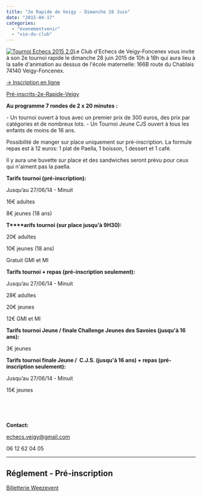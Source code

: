 ```yaml
---
title: "2e Rapide de Veigy - Dimanche 28 Juin"
date: "2015-04-17"
categories: 
  - "evenementvenir"
  - "vie-du-club"
---
```


[![Tournoi Echecs 2015 2.0](/wordpress-uploads/2015/04/Tournoi-Echecs-2015-2.0-212x300.png)](/wordpress-uploads/2015/04/Tournoi-Echecs-2015-2.0.png)Le Club d'Echecs de Veigy-Foncenex vous invite à son 2e tournoi rapide le dimanche 28 juin 2015 de 10h à 18h qui aura lieu à la salle d'animation au dessus de l'école maternelle: 166B route du Chablais 74140 Veigy-Foncenex.

[→ Inscription en ligne](#inscription)

[Pré-inscrits-2e-Rapide-Veigy](/wordpress-uploads/2015/04/Pré-inscrits-2e-Rapide-Veigy.pdf)

**Au programme 7 rondes de 2 x 20 minutes :**

\- Un tournoi ouvert à tous avec un premier prix de 300 euros, des prix par catégories et de nombreux lots. - Un Tournoi Jeune CJS ouvert à tous les enfants de moins de 16 ans.

Possibilité de manger sur place uniquement sur pré-inscription. La formule repas est à 12 euros: 1 plat de Paella, 1 boisson, 1 dessert et 1 café.

Il y aura une buvette sur place et des sandwiches seront prévu pour ceux qui n'aiment pas la paella.

**Tarifs tournoi (pré-inscription):**

Jusqu’au 27/06/14 - Minuit

16€ adultes

8€ jeunes (18 ans)

**T****arifs tournoi (sur place jusqu'à 9H30):**

20€ adultes

10€ jeunes (18 ans)

Gratuit GMI et MI

**Tarifs tournoi + repas (pré-inscription seulement):**

Jusqu’au 27/06/14 - Minuit

28€ adultes

20€ jeunes

12€ GMI et MI

**Tarifs tournoi Jeune / finale Challenge Jeunes des Savoies (jusqu'à 16 ans):**

3€ jeunes

**Tarifs tournoi finale Jeune /  C.J.S. (jusqu'à 16 ans) + repas (pré-inscription seulement):**

Jusqu’au 27/06/14 - Minuit

15€ jeunes

 

 

**Contact:**

echecs.veigy@gmail.com

06 12 62 04 05

* * *

## Réglement - Pré-inscription

[Billetterie Weezevent](http://www.weezevent.com//?c=sys_widget "Logiciel billetterie en ligne")
<script src="https://www.weezevent.com/js/widget/min/widget.min.js" type="text/javascript"></script>

<script type="text/javascript">// <![CDATA[ document.getElementById("weezuniq110863").setAttribute("scrolling","no"); // ]]></script>
